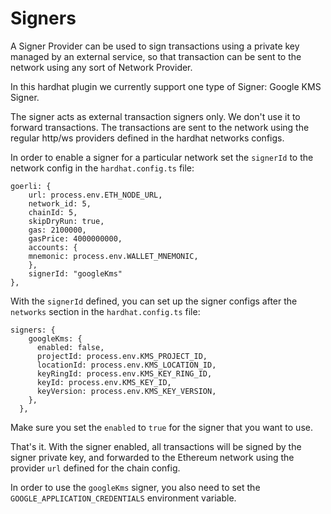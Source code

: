 # Signers

A Signer Provider can be used to sign transactions using a private key managed
by an external service, so that transaction can be sent to the network using any
sort of Network Provider.

In this hardhat plugin we currently support one type of Signer: Google KMS
Signer.

The signer acts as external transaction signers only. We don't use it to forward
transactions. The transactions are sent to the network using the regular http/ws
providers defined in the hardhat networks configs.

In order to enable a signer for a particular network set the `signerId` to the
network config in the `hardhat.config.ts` file:

```
goerli: {
    url: process.env.ETH_NODE_URL,
    network_id: 5,
    chainId: 5,
    skipDryRun: true,
    gas: 2100000,
    gasPrice: 4000000000,
    accounts: {
    mnemonic: process.env.WALLET_MNEMONIC,
    },
    signerId: "googleKms"
},
```

With the `signerId` defined, you can set up the signer configs after the
`networks` section in the `hardhat.config.ts` file:

```
signers: {
    googleKms: {
      enabled: false,
      projectId: process.env.KMS_PROJECT_ID,
      locationId: process.env.KMS_LOCATION_ID,
      keyRingId: process.env.KMS_KEY_RING_ID,
      keyId: process.env.KMS_KEY_ID,
      keyVersion: process.env.KMS_KEY_VERSION,
    },
  },
```

Make sure you set the `enabled` to `true` for the signer that you want to use.

That's it. With the signer enabled, all transactions will be signed by the
signer private key, and forwarded to the Ethereum network using the provider
`url` defined for the chain config.

In order to use the `googleKms` signer, you also need to set the
`GOOGLE_APPLICATION_CREDENTIALS` environment variable.
